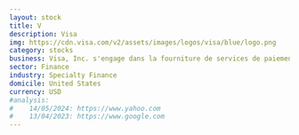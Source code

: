 ```yaml
---
layout: stock
title: V
description: Visa
img: https://cdn.visa.com/v2/assets/images/logos/visa/blue/logo.png
category: stocks
business: Visa, Inc. s'engage dans la fourniture de services de paiement numérique. Il facilite également le commerce mondial grâce au transfert de valeur et d'informations entre un réseau mondial de consommateurs, de commerçants, d'institutions financières, d'entreprises, de partenaires stratégiques et d'entités gouvernementales. Elle propose des cartes de débit, des cartes de crédit, des produits prépayés, des solutions de paiement commerciales et des guichets automatiques mondiaux. La société a été fondée par Dee Hock en 1958 et son siège social est à San Francisco, en Californie.
sector: Finance
industry: Specialty Finance
domicile: United States
currency: USD
#analysis:
#    14/05/2024: https://www.yahoo.com
#    13/04/2023: https://www.google.com
---
```

